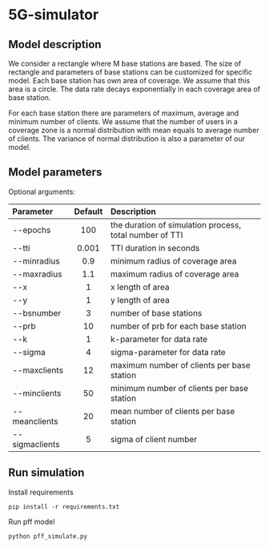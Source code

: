 # 5G-simulator


## Model description

We consider a rectangle where M base stations are based. The size of rectangle and parameters of base stations can be customized for specific model. Each base station has own area of coverage. We assume that this area is a circle.  The data rate decays exponentially in each coverage area of base station. 


For each base station there are parameters of maximum, average and minimum number of clients. We assume that the number of users in a coverage zone is a normal distribution with mean equals to average number of clients. The variance of normal distribution is also a parameter of our model.


## Model parameters

Optional arguments: 

| Parameter                 | Default       | Description   |	
| :------------------------ |:-------------:| :-------------|
| --epochs 	       |	100           | the duration of simulation process, total number of TTI 
| --tti          | 0.001           | TTI duration in seconds
| --minradius 	       |	0.9	            | minimum radius of coverage area
| --maxradius  		       | 1.1	           | maximum radius of coverage area
| --x 		           | 1             | x length of area 
| --y 	        | 1           | y length of area 
| --bsnumber	         | 3             | number of base stations
| --prb          | 10           | number of prb for each base station
| --k       | 1  | k-parameter for data rate   
| --sigma    | 4         | sigma-parameter for data rate 
| --maxclients			             | 12 	           | maximum number of clients per base station
| --minclients			     | 50         | minimum number of clients per base station
| --meanclients			             | 20     	     | mean number of clients per base station
| --sigmaclients		    | 5     	     | sigma of client number


## Run simulation


Install requirements
```
pip install -r requirements.txt
```
Run pff model
```
python pff_simulate.py
```
